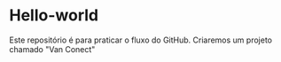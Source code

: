 # Hello-world
Este repositório é para praticar o fluxo do GitHub.
Criaremos um projeto chamado "Van Conect"
